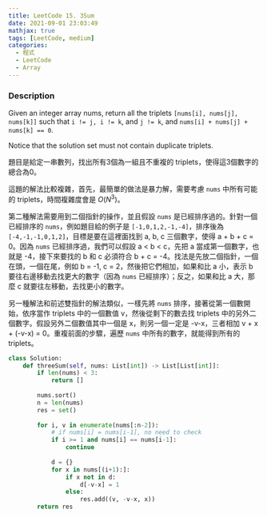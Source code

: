 ```yaml
---
title: LeetCode 15. 3Sum
date: 2021-09-01 23:03:49
mathjax: true
tags: [LeetCode, medium]
categories:
  - 程式
  - LeetCode
  - Array
---
```


### Description

Given an integer array nums, return all the triplets ```[nums[i], nums[j], nums[k]]``` such that ```i != j, i != k```, and ```j != k```, and ```nums[i] + nums[j] + nums[k] == 0```.

Notice that the solution set must not contain duplicate triplets.

題目是給定一串數列，找出所有3個為一組且不重複的 triplets，使得這3個數字的總合為0。

這題的解法比較複雜，首先，最簡單的做法是暴力解，需要考慮 ```nums``` 中所有可能的 triplets，時間複雜度會是 $O(N^3)$。

第二種解法需要用到二個指針的操作，並且假設 ```nums``` 是已經排序過的。針對一個已經排序的 ```nums```，例如題目給的例子是 ```[-1,0,1,2,-1,-4]```，排序後為 ```[-4,-1,-1,0,1,2]```，目標是要在這裡面找到 a, b, c 三個數字，使得 a + b + c = 0。因為 ```nums``` 已經排序過，我們可以假設 a < b < c，先把 a 當成第一個數字，也就是 -4，接下來要找的 b 和 c 必須符合 b + c = -4。找法是先放二個指針，一個在頭，一個在尾，例如 b = -1, c = 2，然後把它們相加，如果和比 a 小，表示 b 要往右邊移動去找更大的數字（因為 ```nums``` 已經排序）；反之，如果和比 a 大，那麼 c 就要往左移動，去找更小的數字。

另一種解法和前述雙指針的解法類似，一樣先將 ```nums``` 排序，接著從第一個數開始，依序當作 triplets 中的一個數值 v，然後從剩下的數去找 triplets 中的另外二個數字。假設另外二個數值其中一個是 x，則另一個一定是 -v-x，三者相加 v + x + (-v-x) = 0。重複前面的步驟，遍歷 ```nums``` 中所有的數字，就能得到所有的 triplets。


```python
class Solution:
    def threeSum(self, nums: List[int]) -> List[List[int]]:
        if len(nums) < 3:
            return []
        
        nums.sort()
        n = len(nums)
        res = set()
        
        for i, v in enumerate(nums[:n-2]):
            # if nums[i] = nums[i-1], no need to check
            if i >= 1 and nums[i] == nums[i-1]:
                continue
            
            d = {}
            for x in nums[(i+1):]:
                if x not in d:
                    d[-v-x] = 1
                else:
                    res.add((v, -v-x, x))
        return res        
```
